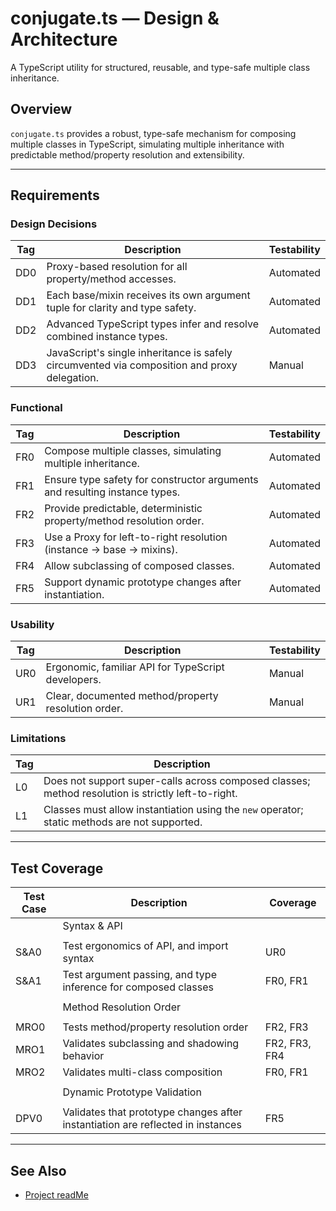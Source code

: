 # conjugate.ts — Design & Architecture

A TypeScript utility for structured, reusable, and type-safe multiple class inheritance.

## Overview

`conjugate.ts` provides a robust, type-safe mechanism for composing multiple classes in TypeScript, simulating multiple inheritance with predictable method/property resolution and extensibility.

---

## Requirements

### Design Decisions

| Tag  | Description                                                                                   | Testability      |
|------|----------------------------------------------------------------------------------------------|------------------|
| DD0  | Proxy-based resolution for all property/method accesses.                                      | Automated        |
| DD1  | Each base/mixin receives its own argument tuple for clarity and type safety.                  | Automated        |
| DD2  | Advanced TypeScript types infer and resolve combined instance types.                          | Automated        |
| DD3  | JavaScript's single inheritance is safely circumvented via composition and proxy delegation.  | Manual           |

### Functional

| Tag  | Description                                                                                   | Testability      |
|------|----------------------------------------------------------------------------------------------|------------------|
| FR0  | Compose multiple classes, simulating multiple inheritance.                                    | Automated        |
| FR1  | Ensure type safety for constructor arguments and resulting instance types.                    | Automated        |
| FR2  | Provide predictable, deterministic property/method resolution order.                          | Automated        |
| FR3  | Use a Proxy for left-to-right resolution (instance → base → mixins).                          | Automated        |
| FR4  | Allow subclassing of composed classes.                                                        | Automated        |
| FR5  | Support dynamic prototype changes after instantiation.                                        | Automated        |

### Usability

| Tag  | Description                                                                                   | Testability      |
|------|----------------------------------------------------------------------------------------------|------------------|
| UR0  | Ergonomic, familiar API for TypeScript developers.                                            | Manual           |
| UR1  | Clear, documented method/property resolution order.                                           | Manual           |

### Limitations

| Tag  | Description                                                                                   |
|------|----------------------------------------------------------------------------------------------|
| L0   | Does not support super-calls across composed classes; method resolution is strictly left-to-right. |
| L1   | Classes must allow instantiation using the `new` operator; static methods are not supported. |

---

## Test Coverage


| Test Case | Description                                                                                   | Coverage |
|------|----------------------------------------------------------------------------------------------|----------|
| | Syntax & API | |
| | | |
| S&A0 | Test ergonomics of API, and import syntax | UR0 |
| S&A1 | Test argument passing, and type inference for composed classes | FR0, FR1 |
| | | |
| | Method Resolution Order | |
| | | |
| MRO0 | Tests method/property resolution order | FR2, FR3 |
| MRO1 | Validates subclassing and shadowing behavior | FR2, FR3, FR4 |
| MRO2 | Validates multi-class composition | FR0, FR1 |
| | | |
| | Dynamic Prototype Validation | |
| | | |
| DPV0 | Validates that prototype changes after instantiation are reflected in instances | FR5 |

---

## See Also

- [Project readMe](../readMe.md)
